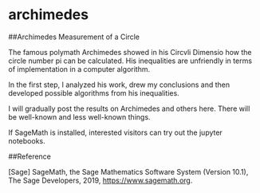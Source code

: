 # archimedes
##Archimedes Measurement of a Circle

The famous polymath Archimedes showed in his Circvli Dimensio how the circle number pi can be calculated. His inequalities are unfriendly in terms of implementation in a computer algorithm. 

In the first step, I analyzed his work, drew my conclusions and then developed possible algorithms from his inequalities.

I will gradually post the results on Archimedes and others here. There will be well-known and less well-known things.

If SageMath is installed, interested visitors can try out the jupyter notebooks. 

##Reference

[Sage] SageMath, the Sage Mathematics Software System (Version 10.1), The Sage Developers, 2019, https://www.sagemath.org.
